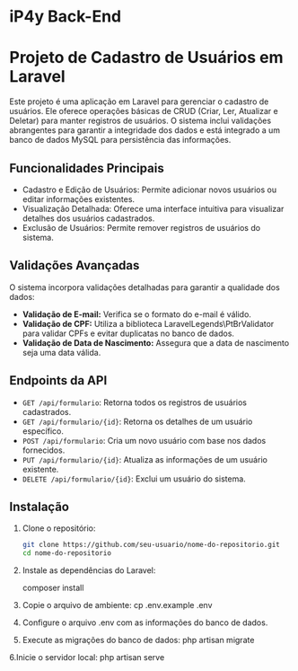 # iP4y Back-End
# Projeto de Cadastro de Usuários em Laravel

Este projeto é uma aplicação em Laravel para gerenciar o cadastro de usuários. Ele oferece operações básicas de CRUD (Criar, Ler, Atualizar e Deletar) para manter registros de usuários. O sistema inclui validações abrangentes para garantir a integridade dos dados e está integrado a um banco de dados MySQL para persistência das informações.

## Funcionalidades Principais

- Cadastro e Edição de Usuários: Permite adicionar novos usuários ou editar informações existentes.
- Visualização Detalhada: Oferece uma interface intuitiva para visualizar detalhes dos usuários cadastrados.
- Exclusão de Usuários: Permite remover registros de usuários do sistema.

## Validações Avançadas

O sistema incorpora validações detalhadas para garantir a qualidade dos dados:

- **Validação de E-mail:** Verifica se o formato do e-mail é válido.
- **Validação de CPF:** Utiliza a biblioteca LaravelLegends\PtBrValidator para validar CPFs e evitar duplicatas no banco de dados.
- **Validação de Data de Nascimento:** Assegura que a data de nascimento seja uma data válida.

## Endpoints da API

- `GET /api/formulario`: Retorna todos os registros de usuários cadastrados.
- `GET /api/formulario/{id}`: Retorna os detalhes de um usuário específico.
- `POST /api/formulario`: Cria um novo usuário com base nos dados fornecidos.
- `PUT /api/formulario/{id}`: Atualiza as informações de um usuário existente.
- `DELETE /api/formulario/{id}`: Exclui um usuário do sistema.

## Instalação

1. Clone o repositório:

   ```bash
   git clone https://github.com/seu-usuario/nome-do-repositorio.git
   cd nome-do-repositorio
2. Instale as dependências do Laravel:

   composer install

3. Copie o arquivo de ambiente:
    cp .env.example .env

4. Configure o arquivo .env com as informações do banco de dados.

5. Execute as migrações do banco de dados:
   php artisan migrate

6.Inicie o servidor local:
  php artisan serve
